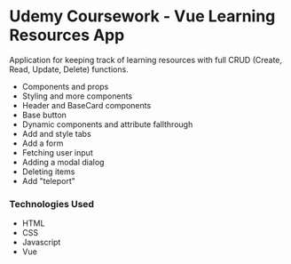 # Udemy Coursework - Vue Learning Resources App
Application for keeping track of learning resources with full CRUD (Create, Read, Update, Delete) functions.
- Components and props
- Styling and more components
- Header and BaseCard components
- Base button
- Dynamic components and attribute fallthrough
- Add and style tabs
- Add a form
- Fetching user input
- Adding a modal dialog
- Deleting items
- Add "teleport"

### Technologies Used
- HTML
- CSS
- Javascript
- Vue